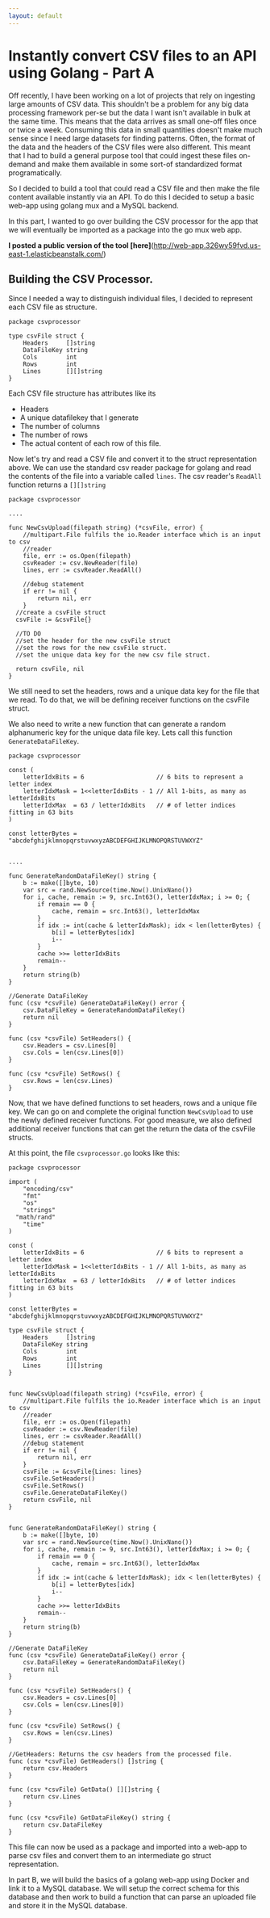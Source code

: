 ```yaml
---
layout: default
---
```


# Instantly convert CSV files to an API using Golang - Part A

Off recently, I have been working on a lot of projects that rely on ingesting large amounts of CSV data.
This shouldn't be a problem for any big data processing framework per-se but the data I want isn't available in bulk at the same time. This means that the data arrives as small one-off files once or twice a week. Consuming this data in small quantities doesn't make much sense since I need large datasets for finding patterns. Often, the format of the data and the headers of the CSV files were also different. This meant that I had to build a general purpose tool that could ingest these files on-demand and make them available in some sort-of standardized format programatically.  

So I decided to build a tool that could read a CSV file and then make the file content available instantly via an API. To do this I decided to setup a basic web-app using golang mux and a MySQL backend.  

In this part, I wanted to go over building the CSV processor for the app that we will eventually be imported as a package into the go mux web app.

**I posted a public version of the tool [here]**(http://web-app.326wy59fvd.us-east-1.elasticbeanstalk.com/)

## Building the CSV Processor.

Since I needed a way to distinguish individual files, I decided to represent each CSV file as structure.

```
package csvprocessor

type csvFile struct {
	Headers     []string
	DataFileKey string
	Cols        int
	Rows        int
	Lines       [][]string
}
```

Each CSV file structure has attributes like its
* Headers
* A unique datafilekey that I generate
* The number of columns
* The number of rows
* The actual content of each row of this file.  


Now let's try and read a CSV file and convert it to the struct representation above. We can use the standard csv reader package for golang and read the contents of the file into a variable called `lines`. The csv reader's `ReadAll` function returns a `[][]string`

```
package csvprocessor

....

func NewCsvUpload(filepath string) (*csvFile, error) {
	//multipart.File fulfils the io.Reader interface which is an input to csv
	//reader
	file, err := os.Open(filepath)
	csvReader := csv.NewReader(file)
	lines, err := csvReader.ReadAll()

	//debug statement
	if err != nil {
		return nil, err
	}
  //create a csvFile struct
  csvFile := &csvFile{}

  //TO DO
  //set the header for the new csvFile struct
  //set the rows for the new csvFile struct.
  //set the unique data key for the new csv file struct.

  return csvFile, nil
}
```

We still need to set the headers, rows and a unique data key for the file that we read. To do that, we will be defining receiver functions on the csvFile struct.

We also need to write a new function that can generate a random alphanumeric key for the unique data file key. Lets call this function `GenerateDataFileKey`.

```
package csvprocessor

const (
	letterIdxBits = 6                    // 6 bits to represent a letter index
	letterIdxMask = 1<<letterIdxBits - 1 // All 1-bits, as many as letterIdxBits
	letterIdxMax  = 63 / letterIdxBits   // # of letter indices fitting in 63 bits
)

const letterBytes = "abcdefghijklmnopqrstuvwxyzABCDEFGHIJKLMNOPQRSTUVWXYZ"


....

func GenerateRandomDataFileKey() string {
	b := make([]byte, 10)
	var src = rand.NewSource(time.Now().UnixNano())
	for i, cache, remain := 9, src.Int63(), letterIdxMax; i >= 0; {
		if remain == 0 {
			cache, remain = src.Int63(), letterIdxMax
		}
		if idx := int(cache & letterIdxMask); idx < len(letterBytes) {
			b[i] = letterBytes[idx]
			i--
		}
		cache >>= letterIdxBits
		remain--
	}
	return string(b)
}

//Generate DataFileKey
func (csv *csvFile) GenerateDataFileKey() error {
	csv.DataFileKey = GenerateRandomDataFileKey()
	return nil
}

func (csv *csvFile) SetHeaders() {
	csv.Headers = csv.Lines[0]
	csv.Cols = len(csv.Lines[0])
}

func (csv *csvFile) SetRows() {
	csv.Rows = len(csv.Lines)
}
```

Now, that we have defined functions to set headers, rows and a unique file key. We can go on and complete the original function `NewCsvUpload` to use the newly defined receiver functions. For good measure, we also defined additional receiver functions that can get the return the data of the csvFile structs.   

At this point, the file `csvprocessor.go` looks like this:  

```
package csvprocessor

import (
	"encoding/csv"
	"fmt"
	"os"
	"strings"
  "math/rand"
	"time"
)

const (
	letterIdxBits = 6                    // 6 bits to represent a letter index
	letterIdxMask = 1<<letterIdxBits - 1 // All 1-bits, as many as letterIdxBits
	letterIdxMax  = 63 / letterIdxBits   // # of letter indices fitting in 63 bits
)

const letterBytes = "abcdefghijklmnopqrstuvwxyzABCDEFGHIJKLMNOPQRSTUVWXYZ"

type csvFile struct {
	Headers     []string
	DataFileKey string
	Cols        int
	Rows        int
	Lines       [][]string
}


func NewCsvUpload(filepath string) (*csvFile, error) {
	//multipart.File fulfils the io.Reader interface which is an input to csv
	//reader
	file, err := os.Open(filepath)
	csvReader := csv.NewReader(file)
	lines, err := csvReader.ReadAll()
	//debug statement
	if err != nil {
		return nil, err
	}
	csvFile := &csvFile{Lines: lines}
	csvFile.SetHeaders()
	csvFile.SetRows()
	csvFile.GenerateDataFileKey()
	return csvFile, nil
}


func GenerateRandomDataFileKey() string {
	b := make([]byte, 10)
	var src = rand.NewSource(time.Now().UnixNano())
	for i, cache, remain := 9, src.Int63(), letterIdxMax; i >= 0; {
		if remain == 0 {
			cache, remain = src.Int63(), letterIdxMax
		}
		if idx := int(cache & letterIdxMask); idx < len(letterBytes) {
			b[i] = letterBytes[idx]
			i--
		}
		cache >>= letterIdxBits
		remain--
	}
	return string(b)
}

//Generate DataFileKey
func (csv *csvFile) GenerateDataFileKey() error {
	csv.DataFileKey = GenerateRandomDataFileKey()
	return nil
}

func (csv *csvFile) SetHeaders() {
	csv.Headers = csv.Lines[0]
	csv.Cols = len(csv.Lines[0])
}

func (csv *csvFile) SetRows() {
	csv.Rows = len(csv.Lines)
}

//GetHeaders: Returns the csv headers from the processed file.
func (csv *csvFile) GetHeaders() []string {
	return csv.Headers
}

func (csv *csvFile) GetData() [][]string {
	return csv.Lines
}

func (csv *csvFile) GetDataFileKey() string {
	return csv.DataFileKey
}
```

This file can now be used as a package and imported into a web-app to parse csv files and convert them to an intermediate go struct representation.

In part B, we will build the basics of a golang web-app using Docker and link it to a MySQL database. We will
setup the correct schema for this database and then work to build a function that can parse an uploaded file
and store it in the MySQL database.
